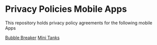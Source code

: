 # Privacy Policies Mobile Apps

This repository holds privacy policy agreements for the following mobile Apps

[Bubble Breaker](https://play.google.com/store/apps/details?id=com.lyrondev.bubblebreaker.android)
[Mini Tanks](https://play.google.com/store/apps/details?id=com.lyrondev.minitanks)